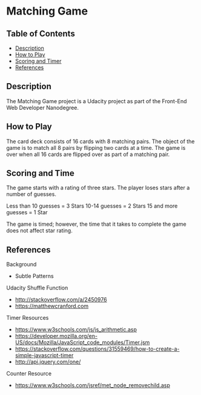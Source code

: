 # Matching Game

## Table of Contents

* [Description](#description)
* [How to Play](#howtoplay)
* [Scoring and Timer](#scoring)
* [References](#references)


## Description

The Matching Game project is a Udacity project as part of the Front-End Web Developer Nanodegree.

## How to Play

The card deck consists of 16 cards with 8 matching pairs. The object of the game is to match all 8 pairs by flipping two cards at a time. The game is over when all 16 cards are flipped over as part of a matching pair.

## Scoring and Time

The game starts with a rating of three stars. The player loses stars after a number of guesses.

Less than 10 guesses = 3 Stars
10-14 guesses = 2 Stars
15 and more guesses = 1 Star

The game is timed; however, the time that it takes to complete the game does not affect star rating.

## References
Background
  * Subtle Patterns

Udacity Shuffle Function
  * http://stackoverflow.com/a/2450976
  * https://matthewcranford.com

Timer Resources
  * https://www.w3schools.com/js/js_arithmetic.asp
  * https://developer.mozilla.org/en-US/docs/Mozilla/JavaScript_code_modules/Timer.jsm
  * https://stackoverflow.com/questions/31559469/how-to-create-a-simple-javascript-timer
  * http://api.jquery.com/one/

 Counter Resource
  * https://www.w3schools.com/jsref/met_node_removechild.asp
